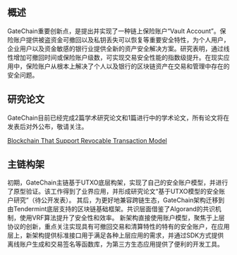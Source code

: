 

## 概述 ##

<!--在学术研究方面，GateChain最主要的发明是链上保险账户“Vault Account”，保险账户具有被盗资金可撤回以及私钥丢失可以恢复等重要安全特性，可以为个人用户，企业用户以及资金敏感的银行业提供全新的资产安全解决方案。研究显示，通过线性增加可撤回时间或增加保险账户级数，可以获得指数级的安全性能提升。因此在现实应用中可以从根本上解决个人以及银行的区块链资产存储安全问题。学术研究论文请在公布后查看。-->


GateChain重要创新点，是提出并实现了一种链上保险账户“Vault Account”。保险账户提供被盗资金可撤回以及私钥丢失可以恢复等重要安全特性，为个人用户，企业用户以及资金敏感的银行业提供全新的资产安全解决方案。研究表明，通过线性增加可撤回时间或保险账户级数，可实现交易安全性能的指数级提升。在现实应用中，保险账户从根本上解决了个人以及银行的区块链资产在交易和管理中存在的安全问题。



## 研究论文 ##

GateChain目前已经完成2篇学术研究论文和1篇进行中的学术论文，所有论文将在发表后对外公布，敬请关注。

<a href="https://arxiv.org/abs/2001.11259" target="_blank">Blockchain That Support Revocable Transaction Model</a>

## 主链构架 ###

<!--GateChain主链初期使用自行开发的UTXO底层构架并在上面实现自己的安全账户模型进行了原型验证，并撰写了基于UTXO模型的安全账户研究论文（将会公开发表）。其后为更好的兼容跨链生态，迁移到由Tendermint底层搭建的区块链基础框架，直接使用账户模型，聚焦上层协议的创新，重点专注于实现具有可撤回交易和清算特性的特有的安全账户，并且开发自己的去中心化交易（DEX）结算特性，构建了完整的应用层，提供标准接口用于满足各种上层应用的需求。并且通过SDK方式提供离线账户生成和交易签名等函数库为第三方生态应用提供方便的开发工具。-->

初期，GateChain主链基于UTXO底层构架，实现了自己的安全账户模型，并进行了原型验证。该工作得到了业界应用，并形成研究论文“基于UTXO模型的安全账户研究”（待公开发表）。
其后，为更好地兼容跨链生态，GateChain架构迁移到由Tendermint底层支持的区块链基础框架。共识层面借鉴了Algorand的共识机制，使用VRF算法提升了安全性和效率。
新架构直接使用账户模型，聚焦于上层协议的创新，重点关注实现具有可撤回交易和清算特性的特有的安全账户，在应用层上，新架构提供标准接口用于满足各种上层应用的需求，并通过SDK方式提供离线账户生成和交易签名等函数库，为第三方生态应用提供了便利的开发工具。




